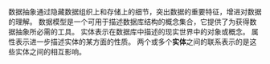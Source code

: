 数据抽象通过隐藏数据组织上和存储上的细节，突出数据的重要特征，增进对数据的理解。
数据模型是一个可用于描述数据库结构的概念集合，它提供了为获得数据抽象所必需的工具。
实体表示在数据库中描述的现实世界中的对象或概念。
属性表示进一步描述实体的某方面的性质。
两个或多个**实体**之间的联系表示的是这些实体之间的相互影响。